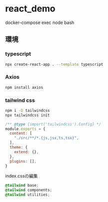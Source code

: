 # react_demo
docker-compose exec node bash
## 環境

### typescript

```bash
npx create-react-app . --template typescript
```

### Axios

```bash
npm install axios
```

### tailwind css

```bash
npm i -D tailwindcss
npx tailwindcss init
```

```js
/** @type {import('tailwindcss').Config} */
module.exports = {
  content: [
    "./src/**/*.{js,jsx,ts,tsx}",
  ],
  theme: {
    extend: {},
  },
  plugins: [],
}
```

index.cssの編集

```css
@tailwind base;
@tailwind components;
@tailwind utilities;
```